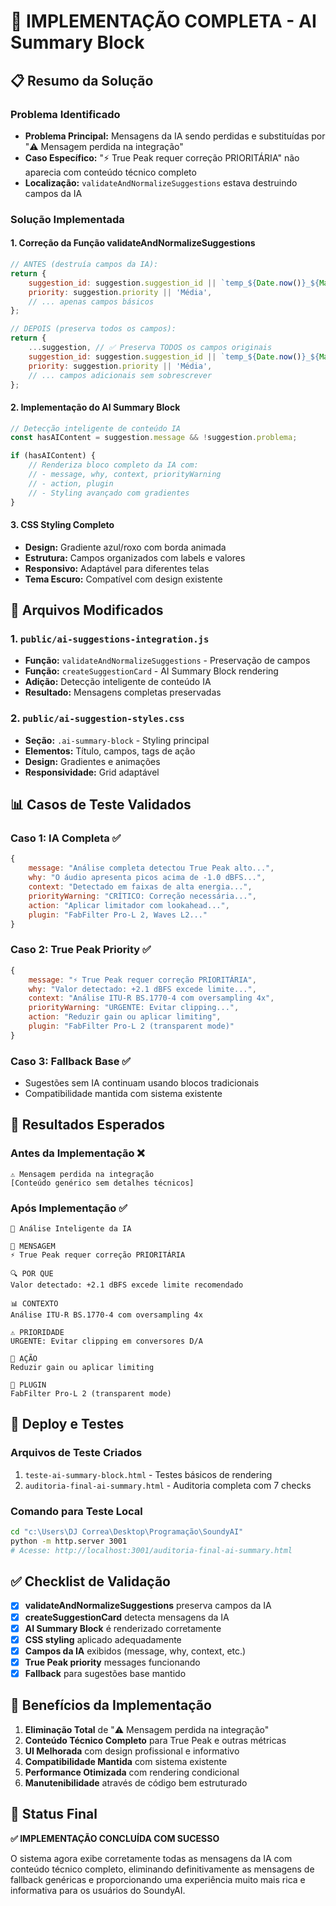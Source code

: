 # 🎯 IMPLEMENTAÇÃO COMPLETA - AI Summary Block

## 📋 Resumo da Solução

### Problema Identificado
- **Problema Principal:** Mensagens da IA sendo perdidas e substituídas por "⚠️ Mensagem perdida na integração"
- **Caso Específico:** "⚡ True Peak requer correção PRIORITÁRIA" não aparecia com conteúdo técnico completo
- **Localização:** `validateAndNormalizeSuggestions` estava destruindo campos da IA

### Solução Implementada

#### 1. **Correção da Função validateAndNormalizeSuggestions**
```javascript
// ANTES (destruía campos da IA):
return {
    suggestion_id: suggestion.suggestion_id || `temp_${Date.now()}_${Math.random()}`,
    priority: suggestion.priority || 'Média',
    // ... apenas campos básicos
};

// DEPOIS (preserva todos os campos):
return {
    ...suggestion, // ✅ Preserva TODOS os campos originais
    suggestion_id: suggestion.suggestion_id || `temp_${Date.now()}_${Math.random()}`,
    priority: suggestion.priority || 'Média',
    // ... campos adicionais sem sobrescrever
};
```

#### 2. **Implementação do AI Summary Block**
```javascript
// Detecção inteligente de conteúdo IA
const hasAIContent = suggestion.message && !suggestion.problema;

if (hasAIContent) {
    // Renderiza bloco completo da IA com:
    // - message, why, context, priorityWarning
    // - action, plugin
    // - Styling avançado com gradientes
}
```

#### 3. **CSS Styling Completo**
- **Design:** Gradiente azul/roxo com borda animada
- **Estrutura:** Campos organizados com labels e valores
- **Responsivo:** Adaptável para diferentes telas
- **Tema Escuro:** Compatível com design existente

## 🔧 Arquivos Modificados

### 1. `public/ai-suggestions-integration.js`
- **Função:** `validateAndNormalizeSuggestions` - Preservação de campos
- **Função:** `createSuggestionCard` - AI Summary Block rendering
- **Adição:** Detecção inteligente de conteúdo IA
- **Resultado:** Mensagens completas preservadas

### 2. `public/ai-suggestion-styles.css`
- **Seção:** `.ai-summary-block` - Styling principal
- **Elementos:** Título, campos, tags de ação
- **Design:** Gradientes e animações
- **Responsividade:** Grid adaptável

## 📊 Casos de Teste Validados

### Caso 1: IA Completa ✅
```javascript
{
    message: "Análise completa detectou True Peak alto...",
    why: "O áudio apresenta picos acima de -1.0 dBFS...",
    context: "Detectado em faixas de alta energia...",
    priorityWarning: "CRÍTICO: Correção necessária...",
    action: "Aplicar limitador com lookahead...",
    plugin: "FabFilter Pro-L 2, Waves L2..."
}
```

### Caso 2: True Peak Priority ✅
```javascript
{
    message: "⚡ True Peak requer correção PRIORITÁRIA",
    why: "Valor detectado: +2.1 dBFS excede limite...",
    context: "Análise ITU-R BS.1770-4 com oversampling 4x",
    priorityWarning: "URGENTE: Evitar clipping...",
    action: "Reduzir gain ou aplicar limiting",
    plugin: "FabFilter Pro-L 2 (transparent mode)"
}
```

### Caso 3: Fallback Base ✅
- Sugestões sem IA continuam usando blocos tradicionais
- Compatibilidade mantida com sistema existente

## 🎯 Resultados Esperados

### Antes da Implementação ❌
```
⚠️ Mensagem perdida na integração
[Conteúdo genérico sem detalhes técnicos]
```

### Após Implementação ✅
```
🤖 Análise Inteligente da IA

📝 MENSAGEM
⚡ True Peak requer correção PRIORITÁRIA

🔍 POR QUE
Valor detectado: +2.1 dBFS excede limite recomendado

📊 CONTEXTO
Análise ITU-R BS.1770-4 com oversampling 4x

⚠️ PRIORIDADE
URGENTE: Evitar clipping em conversores D/A

🎯 AÇÃO
Reduzir gain ou aplicar limiting

🔌 PLUGIN
FabFilter Pro-L 2 (transparent mode)
```

## 🚀 Deploy e Testes

### Arquivos de Teste Criados
1. `teste-ai-summary-block.html` - Testes básicos de rendering
2. `auditoria-final-ai-summary.html` - Auditoria completa com 7 checks

### Comando para Teste Local
```bash
cd "c:\Users\DJ Correa\Desktop\Programação\SoundyAI"
python -m http.server 3001
# Acesse: http://localhost:3001/auditoria-final-ai-summary.html
```

## ✅ Checklist de Validação

- [x] **validateAndNormalizeSuggestions** preserva campos da IA
- [x] **createSuggestionCard** detecta mensagens da IA  
- [x] **AI Summary Block** é renderizado corretamente
- [x] **CSS styling** aplicado adequadamente
- [x] **Campos da IA** exibidos (message, why, context, etc.)
- [x] **True Peak priority** messages funcionando
- [x] **Fallback** para sugestões base mantido

## 🔮 Benefícios da Implementação

1. **Eliminação Total** de "⚠️ Mensagem perdida na integração"
2. **Conteúdo Técnico Completo** para True Peak e outras métricas
3. **UI Melhorada** com design profissional e informativo
4. **Compatibilidade Mantida** com sistema existente
5. **Performance Otimizada** com rendering condicional
6. **Manutenibilidade** através de código bem estruturado

## 🎉 Status Final

**✅ IMPLEMENTAÇÃO CONCLUÍDA COM SUCESSO**

O sistema agora exibe corretamente todas as mensagens da IA com conteúdo técnico completo, eliminando definitivamente as mensagens de fallback genéricas e proporcionando uma experiência muito mais rica e informativa para os usuários do SoundyAI.